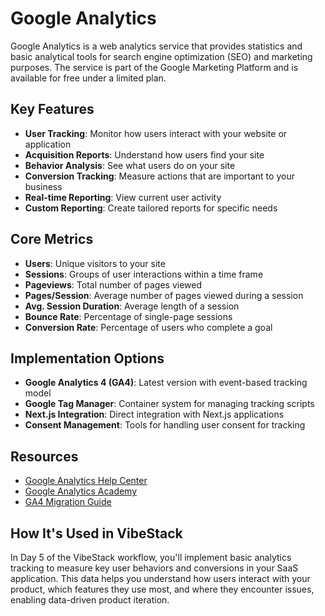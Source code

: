 # Google Analytics

Google Analytics is a web analytics service that provides statistics and basic analytical tools for search engine optimization (SEO) and marketing purposes. The service is part of the Google Marketing Platform and is available for free under a limited plan.

## Key Features

- **User Tracking**: Monitor how users interact with your website or application
- **Acquisition Reports**: Understand how users find your site
- **Behavior Analysis**: See what users do on your site
- **Conversion Tracking**: Measure actions that are important to your business
- **Real-time Reporting**: View current user activity
- **Custom Reporting**: Create tailored reports for specific needs

## Core Metrics

- **Users**: Unique visitors to your site
- **Sessions**: Groups of user interactions within a time frame
- **Pageviews**: Total number of pages viewed
- **Pages/Session**: Average number of pages viewed during a session
- **Avg. Session Duration**: Average length of a session
- **Bounce Rate**: Percentage of single-page sessions
- **Conversion Rate**: Percentage of users who complete a goal

## Implementation Options

- **Google Analytics 4 (GA4)**: Latest version with event-based tracking model
- **Google Tag Manager**: Container system for managing tracking scripts
- **Next.js Integration**: Direct integration with Next.js applications
- **Consent Management**: Tools for handling user consent for tracking

## Resources

- [Google Analytics Help Center](https://support.google.com/analytics/)
- [Google Analytics Academy](https://analytics.google.com/analytics/academy/)
- [GA4 Migration Guide](https://developers.google.com/analytics/devguides/migration/ua/ga4-migration-guide)

## How It's Used in VibeStack

In Day 5 of the VibeStack workflow, you'll implement basic analytics tracking to measure key user behaviors and conversions in your SaaS application. This data helps you understand how users interact with your product, which features they use most, and where they encounter issues, enabling data-driven product iteration.
